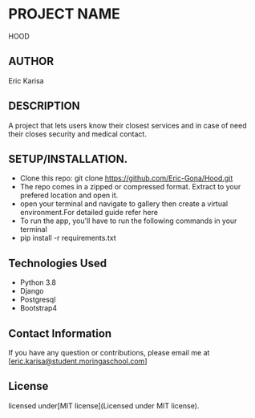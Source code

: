 # PROJECT NAME
HOOD

## AUTHOR
Eric Karisa

## DESCRIPTION
A project that lets users know their closest services and in case of need their closes security and medical contact.

## SETUP/INSTALLATION.
+ Clone this repo: git clone https://github.com/Eric-Gona/Hood.git
+ The repo comes in a zipped or compressed format. Extract to your prefered location and open it.
+ open your terminal and navigate to gallery then create a virtual environment.For detailed guide refer here
+ To run the app, you'll have to run the following commands in your terminal
+ pip install -r requirements.txt


## Technologies Used
- Python 3.8
- Django
- Postgresql
- Bootstrap4

## Contact Information
If you have any question or contributions, please email me at [eric.karisa@student.moringaschool.com]

## License
licensed under[MIT license](Licensed under MIT license).